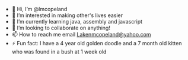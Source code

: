 - 👋 Hi, I’m @lmcopeland
- 👀 I’m interested in making other's lives easier
- 🌱 I’m currently learning java, assembly and javascript
- 💞️ I’m looking to collaborate on anything!
- 📫 How to reach me email Lakenmcopeland@yahoo.com
- ⚡ Fun fact: I have a 4 year old golden doodle and a 7 month old kitten who was found in a bush at 1 week old

<!---
lmcopeland/lmcopeland is a ✨ special ✨ repository because its `README.md` (this file) appears on your GitHub profile.
You can click the Preview link to take a look at your changes.
--->
